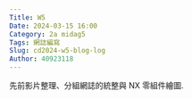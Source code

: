 ```yaml
---
Title: W5
Date: 2024-03-15 16:00
Category: 2a midag5
Tags: 網誌編寫
Slug: cd2024-w5-blog-log
Author: 40923118
---
```


先前影片整理、分組網誌的統整與 NX 零組件繪圖.

<!-- PELICAN_END_SUMMARY -->


<p>
<script src="https://unpkg.com/three@0.144.0/build/three.js" type="text/javascript"></script>
  